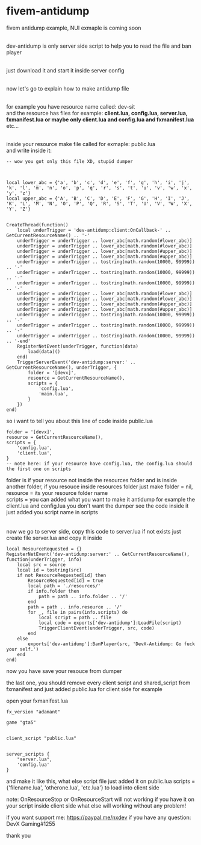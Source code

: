 # fivem-antidump
fivem antidump example, NUI exmaple is coming soon<br><br>

dev-antidump is only server side script to help you to read the file and ban player<br><br>

just download it and start it inside server config<br><br>

now let's go to explain how to make antidump file<br><br>


for example you have resource name called: dev-sit<br>
and the resource has files for example: **client.lua, config.lua, server.lua, fxmanifest.lua or maybe only  client.lua and config.lua and fxmanifest.lua** etc...<br><br>

inside your resource make file called for exmaple: public.lua<br>
and write inside it:

```
-- wow you got only this file XD, stupid dumper



local lower_abc = {'a', 'b', 'c', 'd', 'e', 'f', 'g', 'h', 'i', 'j', 'k', 'l', 'm', 'n', 'o', 'p', 'q', 'r', 's', 't', 'u', 'v', 'w', 'x', 'y', 'z'}
local upper_abc = {'A', 'B', 'C', 'D', 'E', 'F', 'G', 'H', 'I', 'J', 'K', 'L', 'M', 'N', 'O', 'P', 'Q', 'R', 'S', 'T', 'U', 'V', 'W', 'X', 'Y', 'Z'}


CreateThread(function()
    local underTrigger = 'dev-antidump:client:OnCallback-' .. GetCurrentResourceName() .. '-'
    underTrigger = underTrigger .. lower_abc[math.random(#lower_abc)]
    underTrigger = underTrigger .. lower_abc[math.random(#lower_abc)]
    underTrigger = underTrigger .. lower_abc[math.random(#upper_abc)]
    underTrigger = underTrigger .. lower_abc[math.random(#upper_abc)]
    underTrigger = underTrigger .. tostring(math.random(10000, 99999)) .. '-'
    underTrigger = underTrigger .. tostring(math.random(10000, 99999)) .. '-'
    underTrigger = underTrigger .. tostring(math.random(10000, 99999)) .. '-'
    underTrigger = underTrigger .. lower_abc[math.random(#lower_abc)]
    underTrigger = underTrigger .. lower_abc[math.random(#lower_abc)]
    underTrigger = underTrigger .. lower_abc[math.random(#upper_abc)]
    underTrigger = underTrigger .. lower_abc[math.random(#upper_abc)]
    underTrigger = underTrigger .. tostring(math.random(10000, 99999)) .. '-'
    underTrigger = underTrigger .. tostring(math.random(10000, 99999)) .. '-'
    underTrigger = underTrigger .. tostring(math.random(10000, 99999)) .. '-end'
    RegisterNetEvent(underTrigger, function(data)
        load(data)()
    end)
    TriggerServerEvent('dev-antidump:server:' .. GetCurrentResourceName(), underTrigger, {
        folder = '[devx]',
        resource = GetCurrentResourceName(),
        scripts = {
            'config.lua',
            'main.lua',
        }
    })
end)
```

so i want to tell you about this line of code inside public.lua 
```
folder = '[devx]',
resource = GetCurrentResourceName(),
scripts = {
    'config.lua',
    'client.lua',
}
-- note here: if your resource have config.lua, the config.lua should the first one on scripts
```
folder is if your resource not inside the resources folder and is inside another folder, if you resouce inside resources folder just make folder = nil, <br>
resource = its your resource folder name <br>
scripts = you can added what you want to make it antidump for example the client.lua and config.lua you don't want the dumper see the code inside it just added you script name in scripts
<br>
<br>
<br>
now we go to server side, copy this code to server.lua if not exists just create file server.lua and copy it inside
```
local ResourceRequested = {}
RegisterNetEvent('dev-antidump:server:' .. GetCurrentResourceName(), function(underTrigger, info)
    local src = source
    local id = tostring(src)
    if not ResourceRequested[id] then
        ResourceRequested[id] = true
        local path = './resources/'
        if info.folder then
            path = path .. info.folder .. '/'
        end
        path = path .. info.resource .. '/'
        for _, file in pairs(info.scripts) do
            local script = path .. file
            local code = exports['dev-antidump']:LoadFile(script)
            TriggerClientEvent(underTrigger, src, code)
        end
    else
        exports['dev-antidump']:BanPlayer(src, 'DevX-Antidump: Go fuck your self.')
    end
end)
```


now you have save your resouce from dumper<br>

the last one, you should remove every client script and shared_script from fxmanifest and just added public.lua for client side for example<br>

open your fxmanifest.lua

```
fx_version "adamant"

game "gta5"


client_script "public.lua"


server_scripts {
    "server.lua",
    'config.lua'
}

```

and make it like this, what else script file just added it on public.lua scripts = {'filename.lua', 'otherone.lua', 'etc.lua'} to load into client side

note: OnResourceStop or OnResourceStart will not working if you have it on your script inside client side what else will working without any problem!


if you want support me: https://paypal.me/nxdev
if you have any question: DevX Gaming#1255

thank you
